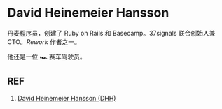 # David Heinemeier Hansson

丹麦程序员，创建了 Ruby on Rails 和 Basecamp。37signals 联合创始人兼 CTO。*Rework* 作者之一。

他还是一位 🏎️ 赛车驾驶员。

## REF

1. [David Heinemeier Hansson (DHH)][1]

[1]: https://dhh.dk/ "David Heinemeier Hansson"